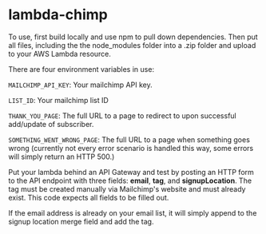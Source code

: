 # lambda-chimp

To use, first build locally and use npm to pull down dependencies.  Then put all files, including the the node_modules folder into a .zip folder and upload to your AWS Lambda resource.

There are four environment variables in use:

`MAILCHIMP_API_KEY`: Your mailchimp API key.

`LIST_ID`: Your mailchimp list ID

`THANK_YOU_PAGE`: The full URL to a page to redirect to upon successful add/update of subscriber.

`SOMETHING_WENT_WRONG_PAGE`: The full URL to a page when something goes wrong (currently not every error scenario is handled this way, some errors will simply return an HTTP 500.)

Put your lambda behind an API Gateway and test by posting an HTTP form to the API endpoint with three fields: **email**, **tag**, and **signupLocation**.  The tag must be created manually via Mailchimp's website and must already exist.  This code expects all fields to be filled out.

If the email address is already on your email list, it will simply append to the signup location merge field and add the tag.